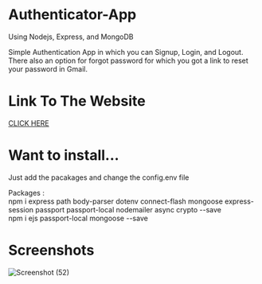 # Authenticator-App
Using Nodejs, Express, and MongoDB <br>

Simple Authentication App in which you can Signup, Login, and Logout.<br>
There also an option for forgot password for which you got a link to reset your password in Gmail.
 # Link To The Website
 
 [CLICK HERE](https://dry-peak-70194.herokuapp.com/login)
 
 # Want to install...

Just add the pacakages and change the config.env file<br>

Packages :<br> 
npm i express path body-parser dotenv connect-flash mongoose express-session passport passport-local nodemailer async crypto --save<br>
           npm i ejs passport-local mongoose --save

 
 # Screenshots
 
 ![Screenshot (52)](https://user-images.githubusercontent.com/79687388/122337247-b1fc2f00-cf5b-11eb-92a3-5f2d4d8c702a.png)


